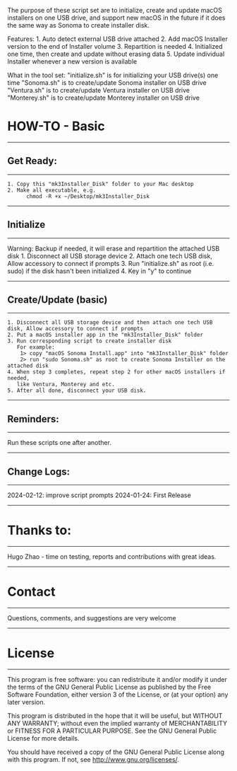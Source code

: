 
The purpose of these script set are to initialize, create and update macOS installers
on one USB drive, and support new macOS in the future if it does the same way as Sonoma
to create installer disk.

Features:
	1. Auto detect external USB drive attached
	2. Add macOS Installer version to the end of Installer volume
	3. Repartition is needed
	4. Initialized one time, then create and update without erasing data
  5. Update individual Installer whenever a new version is available


What in the tool set:
    "initialize.sh" is for initializing your USB drive(s) one time
    "Sonoma.sh" is to create/update Sonoma installer on USB drive
    "Ventura.sh" is to create/update Ventura installer on USB drive
    "Monterey.sh" is to create/update Monterey installer on USB drive

# HOW-TO  - Basic

----------------------------------------
## Get Ready:
----------------------------------------
    1. Copy this "mk3Installer_Disk" folder to your Mac desktop
    2. Make all executable, e.g.
          chmod -R +x ~/Desktop/mk3Installer_Disk


--------------------------------------------
## Initialize
--------------------------------------------
Warning: Backup if needed, it will erase and repartition the attached USB disk
    1. Disconnect all USB storage device
    2. Attach one tech USB disk, Allow accessory to connect if prompts
    3. Run "initialize.sh" as root (i.e. sudo) if the disk hasn't been initialized
    4. Key in "y" to continue

------------------------
## Create/Update (basic)
------------------------
    1. Disconnect all USB storage device and then attach one tech USB disk, Allow accessory to connect if prompts
    2. Put a macOS installer app in the "mk3Installer_Disk" folder
    3. Run corresponding script to create installer disk
       For example:
        1> copy "macOS Sonoma Install.app" into "mk3Installer_Disk" folder
        2> run "sudo Sonoma.sh" as root to create Sonoma Installer on the attached disk
    4. When step 3 completes, repeat step 2 for other macOS installers if needed,
       like Ventura, Monterey and etc.
    5. After all done, disconnect your USB disk.


------------------------
## Reminders:
------------------------
Run these scripts one after another.


------------------------
## Change Logs:
------------------------
2024-02-12: improve script prompts 
2024-01-24: First Release


------------------------
# Thanks to:
------------------------
Hugo Zhao - time on testing, reports and contributions with great ideas.


------------------------
# Contact
------------------------
Questions, comments, and suggestions are very welcome

------------------------
# License
------------------------
This program is free software: you can redistribute it and/or modify
it under the terms of the GNU General Public License as published by
the Free Software Foundation, either version 3 of the License, or
(at your option) any later version.

This program is distributed in the hope that it will be useful,
but WITHOUT ANY WARRANTY; without even the implied warranty of
MERCHANTABILITY or FITNESS FOR A PARTICULAR PURPOSE.  See the
GNU General Public License for more details.

You should have received a copy of the GNU General Public License
along with this program.  If not, see <http://www.gnu.org/licenses/>.


